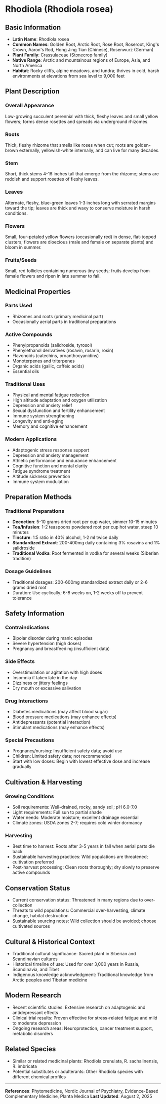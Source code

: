 # Rhodiola (Rhodiola rosea)

## Basic Information
- **Latin Name**: Rhodiola rosea
- **Common Names**: Golden Root, Arctic Root, Rose Root, Roseroot, King's Crown, Aaron's Rod, Hong Jing Tian (Chinese), Rosenwurz (German)
- **Plant Family**: Crassulaceae (Stonecrop family)
- **Native Range**: Arctic and mountainous regions of Europe, Asia, and North America
- **Habitat**: Rocky cliffs, alpine meadows, and tundra; thrives in cold, harsh environments at elevations from sea level to 9,000 feet

## Plant Description

### Overall Appearance
Low-growing succulent perennial with thick, fleshy leaves and small yellow flowers; forms dense rosettes and spreads via underground rhizomes.

### Roots
Thick, fleshy rhizome that smells like roses when cut; roots are golden-brown externally, yellowish-white internally, and can live for many decades.

### Stem
Short, thick stems 4-16 inches tall that emerge from the rhizome; stems are reddish and support rosettes of fleshy leaves.

### Leaves
Alternate, fleshy, blue-green leaves 1-3 inches long with serrated margins toward the tip; leaves are thick and waxy to conserve moisture in harsh conditions.

### Flowers
Small, four-petaled yellow flowers (occasionally red) in dense, flat-topped clusters; flowers are dioecious (male and female on separate plants) and bloom in summer.

### Fruits/Seeds
Small, red follicles containing numerous tiny seeds; fruits develop from female flowers and ripen in late summer to fall.

## Medicinal Properties

### Parts Used
- Rhizomes and roots (primary medicinal part)
- Occasionally aerial parts in traditional preparations

### Active Compounds
- Phenylpropanoids (salidroside, tyrosol)
- Phenylethanol derivatives (rosavin, rosarin, rosin)
- Flavonoids (catechins, proanthocyanidins)
- Monoterpenes and triterpenes
- Organic acids (gallic, caffeic acids)
- Essential oils

### Traditional Uses
- Physical and mental fatigue reduction
- High altitude adaptation and oxygen utilization
- Depression and anxiety relief
- Sexual dysfunction and fertility enhancement
- Immune system strengthening
- Longevity and anti-aging
- Memory and cognitive enhancement

### Modern Applications
- Adaptogenic stress response support
- Depression and anxiety management
- Athletic performance and endurance enhancement
- Cognitive function and mental clarity
- Fatigue syndrome treatment
- Altitude sickness prevention
- Immune system modulation

## Preparation Methods

### Traditional Preparations
- **Decoction**: 5-10 grams dried root per cup water, simmer 10-15 minutes
- **Tea/Infusion**: 1-2 teaspoons powdered root per cup hot water, steep 10 minutes
- **Tincture**: 1:5 ratio in 40% alcohol, 1-2 ml twice daily
- **Standardized Extract**: 200-400mg daily containing 3% rosavins and 1% salidroside
- **Traditional Vodka**: Root fermented in vodka for several weeks (Siberian tradition)

### Dosage Guidelines
- Traditional dosages: 200-600mg standardized extract daily or 2-6 grams dried root
- Duration: Use cyclically; 6-8 weeks on, 1-2 weeks off to prevent tolerance

## Safety Information

### Contraindications
- Bipolar disorder during manic episodes
- Severe hypertension (high doses)
- Pregnancy and breastfeeding (insufficient data)

### Side Effects
- Overstimulation or agitation with high doses
- Insomnia if taken late in the day
- Dizziness or jittery feelings
- Dry mouth or excessive salivation

### Drug Interactions
- Diabetes medications (may affect blood sugar)
- Blood pressure medications (may enhance effects)
- Antidepressants (potential interaction)
- Stimulant medications (may enhance effects)

### Special Precautions
- Pregnancy/nursing: Insufficient safety data; avoid use
- Children: Limited safety data; not recommended
- Start with low doses: Begin with lowest effective dose and increase gradually

## Cultivation & Harvesting

### Growing Conditions
- Soil requirements: Well-drained, rocky, sandy soil; pH 6.0-7.0
- Light requirements: Full sun to partial shade
- Water needs: Moderate moisture; excellent drainage essential
- Climate zones: USDA zones 2-7; requires cold winter dormancy

### Harvesting
- Best time to harvest: Roots after 3-5 years in fall when aerial parts die back
- Sustainable harvesting practices: Wild populations are threatened; cultivation preferred
- Post-harvest processing: Clean roots thoroughly; dry slowly to preserve active compounds

## Conservation Status
- Current conservation status: Threatened in many regions due to over-collection
- Threats to wild populations: Commercial over-harvesting, climate change, habitat destruction
- Sustainable sourcing notes: Wild collection should be avoided; choose cultivated sources

## Cultural & Historical Context
- Traditional cultural significance: Sacred plant in Siberian and Scandinavian cultures
- Historical timeline of use: Used for over 3,000 years in Russia, Scandinavia, and Tibet
- Indigenous knowledge acknowledgment: Traditional knowledge from Arctic peoples and Tibetan medicine

## Modern Research
- Recent scientific studies: Extensive research on adaptogenic and antidepressant effects
- Clinical trial results: Proven effective for stress-related fatigue and mild to moderate depression
- Ongoing research areas: Neuroprotection, cancer treatment support, metabolic disorders

## Related Species
- Similar or related medicinal plants: Rhodiola crenulata, R. sachalinensis, R. imbricata
- Potential substitutes or adulterants: Other Rhodiola species with different chemical profiles

---

**References**: Phytomedicine, Nordic Journal of Psychiatry, Evidence-Based Complementary Medicine, Planta Medica
**Last Updated**: August 2, 2025